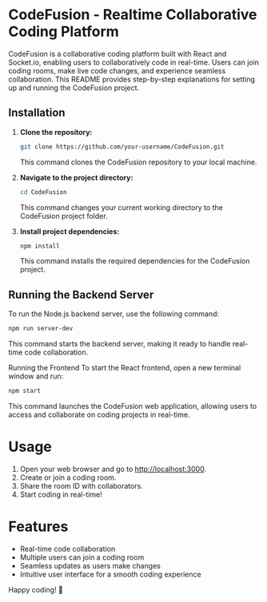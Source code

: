# CodeFusion - Realtime Collaborative Coding Platform

CodeFusion is a collaborative coding platform built with React and Socket.io, enabling users to collaboratively code in real-time. Users can join coding rooms, make live code changes, and experience seamless collaboration. This README provides step-by-step explanations for setting up and running the CodeFusion project.

## Installation

1. **Clone the repository:**

    ```bash
    git clone https://github.com/your-username/CodeFusion.git
    ```

    This command clones the CodeFusion repository to your local machine.

2. **Navigate to the project directory:**

    ```bash
    cd CodeFusion
    ```

    This command changes your current working directory to the CodeFusion project folder.

3. **Install project dependencies:**

    ```bash
    npm install
    ```

    This command installs the required dependencies for the CodeFusion project.

## Running the Backend Server

To run the Node.js backend server, use the following command:

```bash
npm run server-dev
```
This command starts the backend server, making it ready to handle real-time code collaboration.

Running the Frontend
To start the React frontend, open a new terminal window and run:

```bash
npm start
```
This command launches the CodeFusion web application, allowing users to access and collaborate on coding projects in real-time.

# Usage

1. Open your web browser and go to [http://localhost:3000](http://localhost:3000).
2. Create or join a coding room.
3. Share the room ID with collaborators.
4. Start coding in real-time!

# Features

- Real-time code collaboration
- Multiple users can join a coding room
- Seamless updates as users make changes
- Intuitive user interface for a smooth coding experience

Happy coding! 🚀
